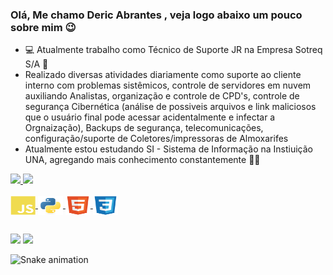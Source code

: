 ### Olá, Me chamo Deric Abrantes , veja logo abaixo um pouco sobre mim 😉
- 💻 Atualmente trabalho como Técnico de Suporte JR na Empresa Sotreq S/A 🚜
- Realizado diversas atividades diariamente como suporte ao cliente interno com problemas sistêmicos, controle de servidores em nuvem auxiliando Analistas, organização e controle de CPD's, controle de segurança Cibernética (análise de possiveis arquivos e link maliciosos que o usuário final pode acessar acidentalmente e infectar a Orgnaização), Backups de segurança, telecomunicações, configuração/suporte de Coletores/impressoras de Almoxarifes
- Atualmente estou estudando SI - Sistema de Informação na Instiuição UNA, agregando mais conhecimento constantemente 🔋📁

<div>
  
  <a href="https://github.com/Dericabrantes">
  <img height="180em" src="https://github-readme-stats.vercel.app/api?username=Dericabrantes&show_icons=true&theme=dracula&include_all_commits=true&count_private=true"/>
  <img height="180em" src="https://github-readme-stats.vercel.app/api/top-langs/?username=Dericabrantes&layout=compact&langs_count=7&theme=dracula"/>
    
</div>
  
  <div style="display: inline_block"><br>
  <img align="center" alt="Deric-Js" height="30" width="40" src="https://raw.githubusercontent.com/devicons/devicon/master/icons/javascript/javascript-plain.svg">
  <img align="center" alt="Deric-Python" height="30" width="40" src="https://raw.githubusercontent.com/devicons/devicon/master/icons/python/python-original.svg">
  <img align="center" alt="Deric-HTML" height="30" width="40" src="https://raw.githubusercontent.com/devicons/devicon/master/icons/html5/html5-original.svg">
  <img align="center" alt="Deric-CSS" height="30" width="40" src="https://raw.githubusercontent.com/devicons/devicon/master/icons/css3/css3-original.svg">
  </div>
 
 ##
  
<div>
<a href="https://api.whatsapp.com/send?phone=5531999014186&text=Ol%C3%A1%20Deric%2C%20tudo%20bem%20%3F" target="_blank"><img src="https://img.shields.io/badge/WhatsApp-25D366?style=for-the-badge&logo=whatsapp&logoColor=white" target="_blank"></a>
 <a href = "mailto:dericemanoelabrantes@gmail.com"><img src="https://img.shields.io/badge/Gmail-D14836?style=for-the-badge&logo=gmail&logoColor=white" target="_blank"></a>
  </div>
  
  ![Snake animation](https://github.com/Dericabrantes/Dericabrantes/blob/output/github-contribution-grid-snake.svg)
  
 
